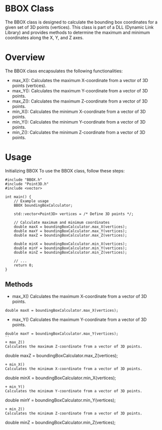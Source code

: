 # BBOX Class
The BBOX class is designed to calculate the bounding box coordinates for a given set of 3D points (vertices). This class is part of a DLL (Dynamic Link Library) and provides methods to determine the maximum and minimum coordinates along the X, Y, and Z axes.

# Overview
The BBOX class encapsulates the following functionalities:

+ max_X(): Calculates the maximum X-coordinate from a vector of 3D points (vertices).
+ max_Y(): Calculates the maximum Y-coordinate from a vector of 3D points.
+ max_Z(): Calculates the maximum Z-coordinate from a vector of 3D points.
+ min_X(): Calculates the minimum X-coordinate from a vector of 3D points.
+ min_Y(): Calculates the minimum Y-coordinate from a vector of 3D points.
+ min_Z(): Calculates the minimum Z-coordinate from a vector of 3D points.
# Usage
Initializing BBOX
To use the BBOX class, follow these steps:
```
#include "BBOX.h"
#include "Point3D.h"
#include <vector>

int main() {
    // Example usage
    BBOX boundingBoxCalculator;

    std::vector<Point3D> vertices = /* Define 3D points */;
    
    // Calculate maximum and minimum coordinates
    double maxX = boundingBoxCalculator.max_X(vertices);
    double maxY = boundingBoxCalculator.max_Y(vertices);
    double maxZ = boundingBoxCalculator.max_Z(vertices);
    
    double minX = boundingBoxCalculator.min_X(vertices);
    double minY = boundingBoxCalculator.min_Y(vertices);
    double minZ = boundingBoxCalculator.min_Z(vertices);

    // ...
    return 0;
}
```
## Methods
+ max_X()
Calculates the maximum X-coordinate from a vector of 3D points.

```
double maxX = boundingBoxCalculator.max_X(vertices);
```
+ max_Y()
Calculates the maximum Y-coordinate from a vector of 3D points.
```
double maxY = boundingBoxCalculator.max_Y(vertices);
``
+ max_Z()
Calculates the maximum Z-coordinate from a vector of 3D points.

```
double maxZ = boundingBoxCalculator.max_Z(vertices);
```
+ min_X()
Calculates the minimum X-coordinate from a vector of 3D points.
```
double minX = boundingBoxCalculator.min_X(vertices);
```
+ min_Y()
Calculates the minimum Y-coordinate from a vector of 3D points.
```
double minY = boundingBoxCalculator.min_Y(vertices);
```
+ min_Z()
Calculates the minimum Z-coordinate from a vector of 3D points.

```
double minZ = boundingBoxCalculator.min_Z(vertices);
```
